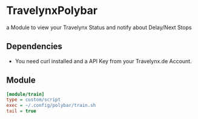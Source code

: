 # TravelynxPolybar
a Module to view your Travelynx Status and notify about Delay/Next Stops

## Dependencies

* You need curl installed and a API Key from your Travelynx.de Account.


## Module

```ini
[module/train]
type = custom/script
exec = ~/.config/polybar/train.sh
tail = true
```
